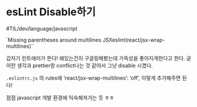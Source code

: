 # esLint Disable하기 
#TIL/dev/language/javascript

`Missing parentheses around multilines JSXeslint(react/jsx-wrap-multilines)``

갑자기 린트에러가 뜬다! 왜있는건지 구글링해봤는데 가독성을 좋아지게한다고 한다. 굳이란 생각과 prettier랑 conflict나는 것 같아서 그냥 disable 시켰다.

`.eslintrc.js` 의 rules에 ‘react/jsx-wrap-multilines’: ‘off’, 이렇게 추가해주면 된다!

점점 javascript 개발 환경에 익숙해져가는 듯 ㅎㅎ